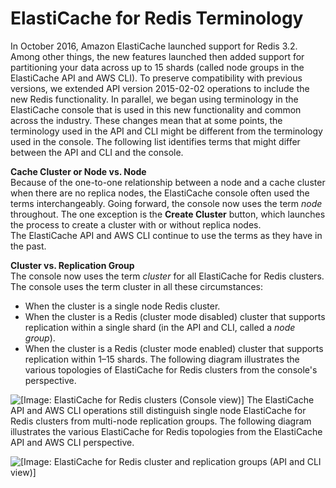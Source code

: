 # ElastiCache for Redis Terminology<a name="WhatIs.Terms"></a>

In October 2016, Amazon ElastiCache launched support for Redis 3\.2\. Among other things, the new features launched then added support for partitioning your data across up to 15 shards \(called node groups in the ElastiCache API and AWS CLI\)\. To preserve compatibility with previous versions, we extended API version 2015\-02\-02 operations to include the new Redis functionality\. In parallel, we began using terminology in the ElastiCache console that is used in this new functionality and common across the industry\. These changes mean that at some points, the terminology used in the API and CLI might be different from the terminology used in the console\. The following list identifies terms that might differ between the API and CLI and the console\.

**Cache Cluster or Node vs\. Node**  
Because of the one\-to\-one relationship between a node and a cache cluster when there are no replica nodes, the ElastiCache console often used the terms interchangeably\. Going forward, the console now uses the term *node* throughout\. The one exception is the **Create Cluster** button, which launches the process to create a cluster with or without replica nodes\.  
The ElastiCache API and AWS CLI continue to use the terms as they have in the past\.

**Cluster vs\. Replication Group**  
The console now uses the term *cluster* for all ElastiCache for Redis clusters\. The console uses the term cluster in all these circumstances:   
+ When the cluster is a single node Redis cluster\.
+ When the cluster is a Redis \(cluster mode disabled\) cluster that supports replication within a single shard \(in the API and CLI, called a *node group*\)\.
+ When the cluster is a Redis \(cluster mode enabled\) cluster that supports replication within 1–15 shards\.
The following diagram illustrates the various topologies of ElastiCache for Redis clusters from the console's perspective\.  

![\[Image: ElastiCache for Redis clusters (Console view)\]](http://docs.aws.amazon.com/AmazonElastiCache/latest/red-ug/images/ElastiCache-Clusters-ConsoleView.png)
The ElastiCache API and AWS CLI operations still distinguish single node ElastiCache for Redis clusters from multi\-node replication groups\. The following diagram illustrates the various ElastiCache for Redis topologies from the ElastiCache API and AWS CLI perspective\.  

![\[Image: ElastiCache for Redis cluster and replication groups (API and CLI view)\]](http://docs.aws.amazon.com/AmazonElastiCache/latest/red-ug/images/ElastiCache-Clusters-APIView.png)
